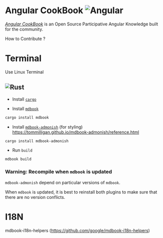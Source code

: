 Angular CookBook
![Angular](https://img.shields.io/badge/angular-%23DD0031.svg?style=for-the-badge&logo=angular&logoColor=white)
=============

[_Angular CookBook_]() is an Open Source Participative Angular Knowledge built for the community.


How to Contribute ? 

# Terminal 
Use Linux Terminal

![Rust](https://img.shields.io/badge/rust-%23000000.svg?style=for-the-badge&logo=rust&logoColor=white)
------------------------
* Install [`cargo`](https://doc.rust-lang.org/cargo/getting-started/installation.html)


* Install [`mdbook`](https://github.com/rust-lang/mdBook)

```sh
cargo install mdbook
```


* Install [`mdbook-admonish`](https://crates.io/crates/mdbook-admonish) (for styling)
https://tommilligan.github.io/mdbook-admonish/reference.html

```sh
cargo install mdbook-admonish
```

* Run `build`

```sh
mdbook build
```

### Warning: Recompile when `mdbook` is updated

`mdbook-admonish` depend on particular versions of `mdbook`.

When `mdbook` is updated, it is best to reinstall both plugins to make sure that there are no
version conflicts.


# I18N 
mdbook-i18n-helpers (https://github.com/google/mdbook-i18n-helpers)



